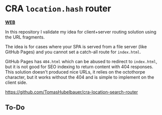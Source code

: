 # CRA `location.hash` router

[**WEB**](https://tomashubelbauer.github.io/cra-location-hash-router)

In this repository I validate my idea for client+server routing solution using
the URL fragments.

The idea is for cases where your SPA is served from a file server (like GitHub
Pages) and you cannot set a catch-all route for `index.html`.

GitHub Pages has `404.html` which can be abused to redirect to `index.html`, but
it is not good for SEO indexing to return content with 404 responses. This
solution doesn't produced nice URLs, it relies on the octothorpe character, but
it works without the 404 and is simple to implement on the client side.

https://github.com/TomasHubelbauer/cra-location-search-router

## To-Do
